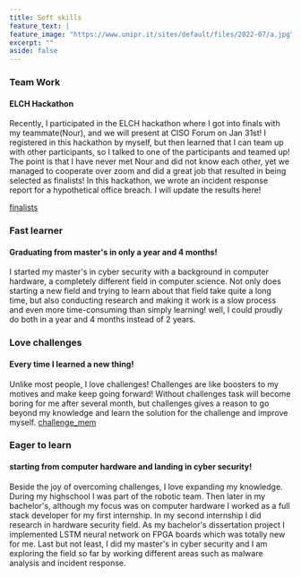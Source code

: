 ```yaml
---
title: Soft skills
feature_text: |
feature_image: "https://www.unipr.it/sites/default/files/2022-07/a.jpg"
excerpt: ""
aside: false
---
```


<!-- https://jsginc.com/wp-content/uploads/2021/01/bigstock-Soft-Skills-Concept-Illustrate-328025029-1030x578.jpg -->

### Team Work
#### ELCH Hackathon
Recently, I participated in the ELCH hackathon where I got into finals with my teammate(Nour), and we will present at CISO Forum on Jan 31st! I registered in this hackathon by myself, but then learned that I can team up with other participants, so I talked to one of the participants and teamed up! The point is that I have never met Nour and did not know each other, yet we managed to cooperate over zoom and did a great job that resulted in being selected as finalists! In this hackathon, we wrote an incident response report for a hypothetical office breach.
I will update the results here!
<!-- {% include figure.html image="https://www.robocup.org/system/sub_leagues/images/000/000/018/list/jrsoccer.png" caption="soccer robots"  width="300" height="800" %} -->
[finalists](/images/finalists.jpg)


### Fast learner
#### Graduating from master's in only a year and 4 months!
I started my master's in cyber security with a background in computer hardware, a completely different field in computer science. Not only does starting a new field and trying to learn about that field take quite a long time, but also conducting research and making it work is a slow process and even more time-consuming than simply learning! well, I could proudly do both in a year and 4 months instead of 2 years.



<!-- graduation photo! -->

### Love challenges
#### Every time I learned a new thing!
Unlike most people, I love challenges! Challenges are like boosters to my motives and make keep going forward! Without challenges task will become boring for me after several month, but challenges gives a reason to go beyond my knowledge and learn the solution for the challenge and improve myself. 
[challenge_mem](/images/meme.jpg)


### Eager to learn
#### starting from computer hardware and landing in cyber security!
Beside the joy of overcoming challenges, I love expanding my knowledge. During my highschool I was part of the robotic team. Then later in my bachelor's, although my focus was on computer hardware I worked as a full stack developer for my first internship. In my second internship I did research in hardware security field. As my bachelor's dissertation project I implemented LSTM neural network on FPGA boards which was totally new for me. Last but not least, I did my master's in cyber security and I am exploring the field so far by working different areas such as malware analysis and incident response.


<!-- ### Heading 3

#### Heading 4

##### Heading 5

###### Heading 6

<small>A small element</small>

[A link](https://david.darn.es "A link")

Lorem ipsum dolor sit amet, consectetur adip* isicing elit, sed do eiusmod *tempor incididunt ut labore et dolore magna aliqua.

Duis aute irure dolor in [A link](https://david.darn.es "A link") reprehenderit in voluptate velit esse cillum **bold text** dolore eu fugiat nulla pariatur. Excepteur span element sint occaecat cupidatat non proident, sunt _italicised text_ in culpa qui officia deserunt mollit anim id `some code` est laborum.

* An item
* An item
* An item
* An item
* An item

1. Item one
2. Item two
3. Item three
4. Item four
5. Item five

> A simple blockquote

Some HTML...

``` html
<blockquote cite="http://www.imdb.com/title/tt0284978/quotes/qt1375101">
  <p>You planning a vacation, Mr. Sullivan?</p>
  <footer>
    <a href="http://www.imdb.com/title/tt0284978/quotes/qt1375101">Sunways Security Guard</a>
  </footer>
</blockquote>
```

...CSS...

``` css
blockquote {
  text-align: center;
  font-weight: bold;
}
blockquote footer {
  font-size: .8rem;
}
```

...and JavaScript

``` js
const blockquote = document.querySelector("blockquote")
const bolden = (keyString, string) =>
  string.replace(new RegExp(keyString, 'g'), '<strong>'+keyString+'</strong>')

blockquote.innerHTML = bolden("Mr. Sullivan", blockquote.innerHTML)
```

`Single line of code`

## HTML Includes

### Contact form

{% include site-form.html %}

``` html
{% raw %}{% include site-form.html %}{% endraw %}
```

### Demo map embed

{% include map.html id="1UT-2Z-Vg_MG_TrS5X2p8SthsJhc" title="Coffee shop map" %}

``` html
{% raw %}{% include map.html id="XXXXXX" title="Coffee shop map" %}{% endraw %}
```

### Button include

{% include button.html text="A button" link="https://david.darn.es" %}

{% include button.html text="A button with icon" link="https://twitter.com/daviddarnes" icon="twitter" %}

``` html
{% raw %}{% include button.html text="A button" link="https://david.darn.es" %}
{% include button.html text="A button with icon" link="https://twitter.com/daviddarnes" icon="twitter" %}{% endraw %}
```

### Icon include

{% include icon.html id="twitter" title="twitter" %} [{% include icon.html id="linkedin" title="twitter" %}](https://www.linkedin.com/in/daviddarnes)

``` html
{% raw %}{% include icon.html id="twitter" title="twitter" %}
[{% include icon.html id="linkedin" title="twitter" %}](https://www.linkedin.com/in/daviddarnes){% endraw %}
```

### Video include

{% include video.html id="zrkcGL5H3MU" title="Siteleaf tutorial video" %}

``` html
{% raw %}{% include video.html id="zrkcGL5H3MU" title="Siteleaf tutorial video" %}{% endraw %}
```


### Image includes

{% include figure.html image="https://picsum.photos/600/800?image=894" caption="Image with caption" width="300" height="800" %}

{% include figure.html image="https://picsum.photos/600/800?image=894" caption="Right aligned image" position="right" width="300" height="800" %}

{% include figure.html image="https://picsum.photos/600/800?image=894" caption="Left aligned image" position="left" width="300" height="800" %}

{% include figure.html image="https://picsum.photos/1600/800?image=894" alt="Image with just alt text" %}

``` html
{% raw %}{% include figure.html image="https://picsum.photos/600/800?image=894" caption="Image with caption" width="300" height="800" %}

{% include figure.html image="https://picsum.photos/600/800?image=894" caption="Right aligned image" position="right" width="300" height="800" %}

{% include figure.html image="https://picsum.photos/600/800?image=894" caption="Left aligned image" position="left" width="300" height="800" %}

{% include figure.html image="https://picsum.photos/1600/800?image=894" alt="Image with just alt text" %}{% endraw %}
``` -->
